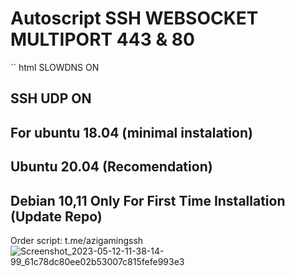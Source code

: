 # Autoscript SSH WEBSOCKET MULTIPORT 443 & 80

`` html SLOWDNS ON
## SSH UDP ON

## For ubuntu 18.04 (minimal instalation) 
## Ubuntu 20.04 (Recomendation) 
## Debian 10,11  Only For First Time Installation (Update Repo) <br>
  
  Order script: t.me/azigamingssh
![Screenshot_2023-05-12-11-38-14-99_61c78dc80ee02b53007c815fefe993e3](https://github.com/Azigaming404/Autoscript-by-azi/assets/120331083/4df8bad1-b4d8-4a24-b52d-93e7ff6b2e34)

